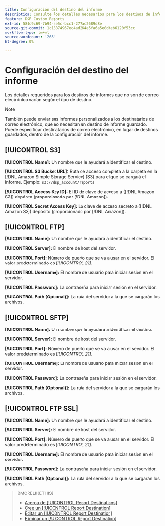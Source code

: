 ```yaml
---
title: Configuración del destino del informe
description: Consulte los detalles necesarios para los destinos de informes, por tipo de destino.
feature: DSP Custom Reports
exl-id: 584c9c69-7b94-4e5c-bcc1-277ac2689d8e
source-git-commit: 1c13874967ec4ad264e5fa6a5e0dfeb6120f53cc
workflow-type: tm+mt
source-wordcount: '265'
ht-degree: 0%

---
```


# Configuración del destino del informe

Los detalles requeridos para los destinos de informes que no son de correo electrónico varían según el tipo de destino.

>[!NOTE]
>
> También puede enviar sus informes personalizados a los destinatarios de correo electrónico, que no necesitan un destino de informe guardado. Puede especificar destinatarios de correo electrónico, en lugar de destinos guardados, dentro de la configuración del informe.

## [!UICONTROL S3]

**[!UICONTROL Name]:** Un nombre que le ayudará a identificar el destino.

**[!UICONTROL S3 Bucket URL]:** Ruta de acceso completa a la carpeta en la [!DNL Amazon Simple Storage Service] (S3) para el que se cargará el informe. Ejemplo: `s3://dsp_account/reports`

**[!UICONTROL Access Key ID]:** El ID de clave de acceso a ([!DNL Amazon S3]) depósito (proporcionado por [!DNL Amazon]).

**[!UICONTROL Secret Access Key]:** La clave de acceso secreto a ([!DNL Amazon S3]) depósito (proporcionado por [!DNL Amazon]).

## [!UICONTROL FTP]

**[!UICONTROL Name]:** Un nombre que le ayudará a identificar el destino.

**[!UICONTROL Server]:** El nombre de host del servidor.

**[!UICONTROL Port]:** Número de puerto que se va a usar en el servidor. El valor predeterminado es *[!UICONTROL 21]*.

**[!UICONTROL Username]:** El nombre de usuario para iniciar sesión en el servidor.

**[!UICONTROL Password]:** La contraseña para iniciar sesión en el servidor.

**[!UICONTROL Path (Optional)]:** La ruta del servidor a la que se cargarán los archivos.

## [!UICONTROL SFTP]

**[!UICONTROL Name]:** Un nombre que le ayudará a identificar el destino.

**[!UICONTROL Server]:** El nombre de host del servidor.

**[!UICONTROL Port]:** Número de puerto que se va a usar en el servidor. El valor predeterminado es *[!UICONTROL 21]*.

**[!UICONTROL Username]:** El nombre de usuario para iniciar sesión en el servidor.

**[!UICONTROL Password]:** La contraseña para iniciar sesión en el servidor.

**[!UICONTROL Path (Optional)]:** La ruta del servidor a la que se cargarán los archivos.

## [!UICONTROL FTP SSL]

**[!UICONTROL Name]:** Un nombre que le ayudará a identificar el destino.

**[!UICONTROL Server]:** El nombre de host del servidor.

**[!UICONTROL Port]:** Número de puerto que se va a usar en el servidor. El valor predeterminado es *[!UICONTROL 21]*.

**[!UICONTROL Username]:** El nombre de usuario para iniciar sesión en el servidor.

**[!UICONTROL Password]:** La contraseña para iniciar sesión en el servidor.

**[!UICONTROL Path (Optional)]:** La ruta del servidor a la que se cargarán los archivos.

>[!MORELIKETHIS]
>
>* [Acerca de [!UICONTROL Report Destinations]](/help/dsp/reports/report-destinations/report-destination-about.md)
>* [Cree un [!UICONTROL Report Destination]](/help/dsp/reports/report-destinations/report-destination-create.md)
>* [Editar un [!UICONTROL Report Destination]](/help/dsp/reports/report-destinations/report-destination-edit.md)
>* [Eliminar un [!UICONTROL Report Destination]](/help/dsp/reports/report-destinations/report-destination-delete.md)

